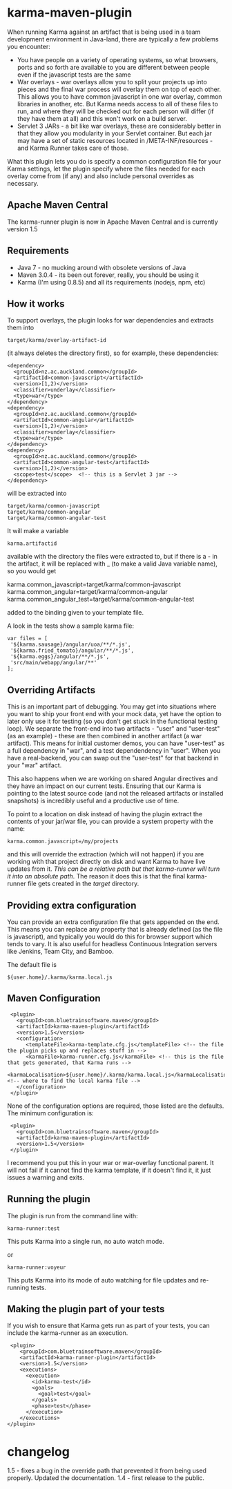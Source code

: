 karma-maven-plugin
==================

When running Karma against an artifact that is being used in a team development environment in Java-land, there are typically a few problems you encounter:

* You have people on a variety of operating systems, so what browsers, ports and so forth are available to you are different between people even if the javascript tests are the same
* War overlays - war overlays allow you to split your projects up into pieces and the final war process will overlay them on top of each other. This allows you to have common javascript in one war overlay,
common libraries in another, etc. But Karma needs access to all of these files to run, and where they will be checked out for each person will differ (if they have them at all) and this won't work on a build server.
* Servlet 3 JARs - a bit like war overlays, these are considerably better in that they allow you modularity in your Servlet container. But each jar may have a set of static resources located in
/META-INF/resources - and Karma Runner takes care of those.

What this plugin lets you do is specify a common configuration file for your Karma settings, let the plugin specify where the files needed for each overlay come from (if any) and also include personal
overrides as necessary.

Apache Maven Central
--------------------

The karma-runner plugin is now in Apache Maven Central and is currently version 1.5

Requirements
------------
* Java 7 - no mucking around with obsolete versions of Java
* Maven 3.0.4 - its been out forever, really, you should be using it
* Karma (I'm using 0.8.5) and all its requirements (nodejs, npm, etc)

How it works
------------

To support overlays, the plugin looks for war dependencies and extracts them into

    target/karma/overlay-artifact-id

(it always deletes the directory first), so for example, these dependencies:

    <dependency>
      <groupId>nz.ac.auckland.common</groupId>
      <artifactId>common-javascript</artifactId>
      <version>[1,2)</version>
      <classifier>underlay</classifier>
      <type>war</type>
    </dependency>
    <dependency>
      <groupId>nz.ac.auckland.common</groupId>
      <artifactId>common-angular</artifactId>
      <version>[1,2)</version>
      <classifier>underlay</classifier>
      <type>war</type>
    </dependency>
    <dependency>
      <groupId>nz.ac.auckland.common</groupId>
      <artifactId>common-angular-test</artifactId>
      <version>[1,2)</version>
      <scope>test</scope>  <!-- this is a Servlet 3 jar -->
    </dependency>

will be extracted into

    target/karma/common-javascript
    target/karma/common-angular
    target/karma/common-angular-test

It will make a variable

    karma.artifactid

available with the directory the files were extracted to, but if there is a - in the artifact, it will be replaced with _ (to make a valid Java variable name), so you would get

   karma.common_javascript=target/karma/common-javascript
   karma.common_angular=target/karma/common-angular
   karma.common_angular_test=target/karma/common-angular-test

added to the binding given to your template file.

A look in the tests show a sample karma file:

    var files = [
     '${karma.sausage}/angular/uoa/**/*.js',
     '${karma.fried_tomato}/angular/**/*.js',
     '${karma.eggs}/angular/**/*.js',
     'src/main/webapp/angular/**'
    ];

Overriding Artifacts
--------------------

This is an important part of debugging. You may get into situations where you want to ship your front end with your mock data, yet have the option to later only use it for testing (so you don't get stuck in the functional testing loop).
We separate the front-end into two artifacts - "user" and "user-test" (as an example) - these are then combined in another artifact (a war artifact). This means for initial customer demos, you can have "user-test" as a full dependency
in "war", and a test dependendency in "user". When you have a real-backend, you can swap out the "user-test" for that backend in your "war" artifact.

This also happens when we are working on shared Angular directives and they have an impact on our current tests. Ensuring that our Karma is pointing to the latest source code (and not the released artifacts or installed snapshots) is
incredibly useful and a productive use of time.

To point to a location on disk instead of having the plugin extract the contents of your jar/war file, you can provide a system property with the name:

    karma.common.javascript=/my/projects

and this will override the extraction (which will not happen) if you are working with that project directly on disk and want Karma to have live updates from it. *This can be a relative path but that karma-runner will turn it into an
absolute path*. The reason it does this is that the final karma-runner file gets created in the _target_ directory.

Providing extra configuration
-----------------------------

You can provide an extra configuration file that gets appended on the end. This means you can replace any property that is already defined (as the file is javascript), and typically you would do this
for browser support which tends to vary. It is also useful for headless Continuous Integration servers like Jenkins, Team City, and Bamboo.

The default file is

    ${user.home}/.karma/karma.local.js

Maven Configuration
-------------------


     <plugin>
       <groupId>com.bluetrainsoftware.maven</groupId>
       <artifactId>karma-maven-plugin</artifactId>
       <version>1.5</version>
       <configuration>
          <templateFile>karma-template.cfg.js</templateFile> <!-- the file the plugin picks up and replaces stuff in -->
          <karmaFile>karma-runner.cfg.js</karmaFile> <!-- this is the file that gets generated, that Karma runs -->
          <karmaLocalisation>${user.home}/.karma/karma.local.js</karmaLocalisation> <!-- where to find the local karma file -->
       </configuration>
     </plugin>

None of the configuration options are required, those listed are the defaults. The minimum configuration is:

     <plugin>
       <groupId>com.bluetrainsoftware.maven</groupId>
       <artifactId>karma-maven-plugin</artifactId>
       <version>1.5</version>
     </plugin>

I recommend you put this in your war or war-overlay functional parent. It will not fail if it cannot find the karma template, if it doesn't find it, it just issues a warning and exits.

Running the plugin
------------------

The plugin is run from the command line with:

    karma-runner:test

This puts Karma into a single run, no auto watch mode.

or

    karma-runner:voyeur

This puts Karma into its mode of auto watching for file updates and re-running tests.

Making the plugin part of your tests
------------------------------------

If you wish to ensure that Karma gets run as part of your tests, you can include the karma-runner as an execution.

     <plugin>
        <groupId>com.bluetrainsoftware.maven</groupId>
        <artifactId>karma-runner-plugin</artifactId>
        <version>1.5</version>
        <executions>
          <execution>
            <id>karma-test</id>
            <goals>
              <goal>test</goal>
            </goals>
            <phase>test</phase>
          </execution>
        </executions>
    </plugin>


changelog
=========

1.5 - fixes a bug in the override path that prevented it from being used properly. Updated the documentation.
1.4 - first release to the public.
